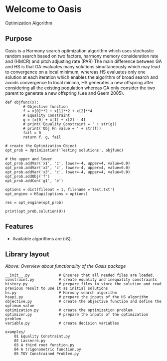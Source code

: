 # Welcome to Oasis 
Optimization Algorithm




## Purpose

Oasis is a Harmony search optimization algorithm which uses stochastic random search based on two factors, harmony memory consideration rate and (HMCR) and pitch adjusting rate (PAR)
The main difference between GA and HS is that GA evaluates many solutions simultaneously which may lead to convergence on a local minimum, whereas HS evaluates only one solution at each iteration which enables the algorithm of broad search and avoids convergence to local minima, HS generates a new offspring after considering all the existing population whereas GA only consider the two parent to generate a new offspring (Lee and Geem 2005).

```
def objfunc(x):
        # Objective function
        f = x[0]**2 + x[1]**2 + x[2]**4
        # Equality constraint
        g = [x[0] + x[1] + x[2] - 4]
        # print('Equality Constraint = ' + str(g))
        # print('Obj Fn value = ' + str(f))
        fail = 0
        return f, g, fail

# create the Optimization Object
opt_prob = Optimization('Testing solutions', objfunc)

# the upper and lower
opt_prob.addVar('x1', 'c', lower=-4, upper=4, value=0.0)
opt_prob.addVar('x2', 'c', lower=-4, upper=4, value=0.0)
opt_prob.addVar('x3', 'c', lower=-4, upper=4, value=0.0)
opt_prob.addObj('f')
opt_prob.addCon('g1', 'e')

options = dict(fileout = 1, filename ='test.txt')
opt_engine = HSapi(options = options)

res = opt_engine(opt_prob)

print(opt_prob.solution(0))
```


## Features


* Available algorithms are (`HS`).


## Library layout


*Above: Overview about functionality of the Oasis package*

	
	__init__.py             # Ensures that all needed files are loaded.
	constraint.py 			# create equality and inequality constraints
	history.py  			# prepare files to store the solution and read previous result to use it as initial solutions
	hs.py         			# Harmony search algorithm
	hsapi.py 				# prepare the inputs of the HS algorithm
	objective.py 			# create the objective function and define the optimum value
	optimization.py 		# create the optimization problem
	optimizer.py 			# prepare the inputs of the optimization problem
	variable.py 			# create decision variables 

	examples/
		01 Equality Constraint.py
		02 Lasserre.py
		03 A third root function.py
		04 A trigonometric function.py
		05 TOY Constrained Problem.py

